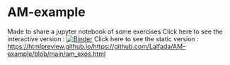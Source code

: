 # AM-example
Made to share a jupyter notebook of some exercises
Click here to see the interactive version : [![Binder](https://mybinder.org/badge_logo.svg)](https://mybinder.org/v2/gh/Lalfada/AM-example/HEAD)
Click here to see the static version : https://htmlpreview.github.io/https://github.com/Lalfada/AM-example/blob/main/am_exos.html